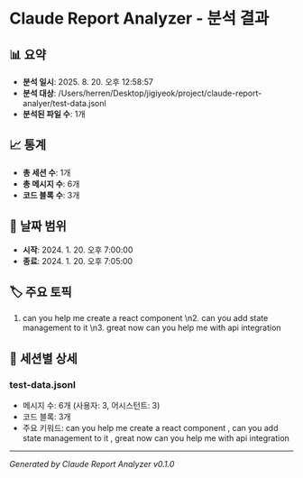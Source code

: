 # Claude Report Analyzer - 분석 결과

## 📊 요약
- **분석 일시**: 2025. 8. 20. 오후 12:58:57
- **분석 대상**: /Users/herren/Desktop/jigiyeok/project/claude-report-analyer/test-data.jsonl
- **분석된 파일 수**: 1개

## 📈 통계
- **총 세션 수**: 1개
- **총 메시지 수**: 6개
- **코드 블록 수**: 3개

## 📅 날짜 범위
- **시작**: 2024. 1. 20. 오후 7:00:00
- **종료**: 2024. 1. 20. 오후 7:05:00

## 🏷️ 주요 토픽
1. can you help me create a react component \n2. can you add state management to it \n3. great  now can you help me with api integration 

## 📝 세션별 상세

### test-data.jsonl
- 메시지 수: 6개 (사용자: 3, 어시스턴트: 3)
- 코드 블록: 3개
- 주요 키워드: can you help me create a react component , can you add state management to it , great  now can you help me with api integration 


---
*Generated by Claude Report Analyzer v0.1.0*
